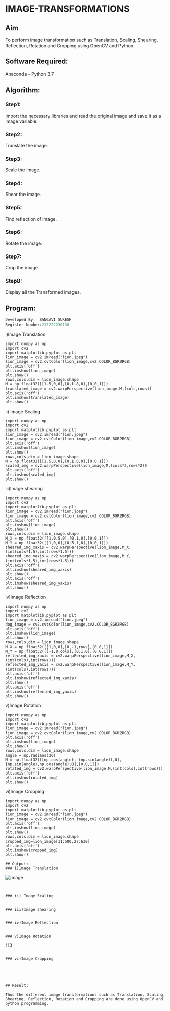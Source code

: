 # IMAGE-TRANSFORMATIONS


## Aim
To perform image transformation such as Translation, Scaling, Shearing, Reflection, Rotation and Cropping using OpenCV and Python.

## Software Required:
Anaconda - Python 3.7

## Algorithm:
### Step1:
Import the necessary libraries and read the original image and save it as a image variable.

### Step2:
Translate the image.

### Step3:
Scale the image.

### Step4:
Shear the image.

### Step5:
Find reflection of image.

### Step6:
Rotate the image.

### Step7:
Crop the image.

### Step8:
Display all the Transformed images.

## Program:
```python
Developed By:  SANGAVI SURESH
Register Number:212222230130
```
i)Image Translation

```
import numpy as np
import cv2
import matplotlib.pyplot as plt
lion_image = cv2.imread("lion.jpeg")
lion_image = cv2.cvtColor(lion_image,cv2.COLOR_BGR2RGB)
plt.axis('off')
plt.imshow(lion_image)
plt.show()
rows,cols,dim = lion_image.shape
M = np.float32([[1.5,0,0],[0,1.8,0],[0,0,1]])
translated_image = cv2.warpPerspective(lion_image,M,(cols,rows))
plt.axis('off')
plt.imshow(translated_image)
plt.show()
```
ii) Image Scaling
```
import numpy as np
import cv2
import matplotlib.pyplot as plt
lion_image = cv2.imread("lion.jpeg")
lion_image = cv2.cvtColor(lion_image,cv2.COLOR_BGR2RGB)
plt.axis('off')
plt.imshow(lion_image)
plt.show()
rows,cols,dim = lion_image.shape
M = np.float32([[1.5,0,0],[0,1.8,0],[0,0,1]])
scaled_img = cv2.warpPerspective(lion_image,M,(cols*2,rows*2))
plt.axis('off')
plt.imshow(scaled_img)
plt.show()
```
iii)Image shearing
```
import numpy as np
import cv2
import matplotlib.pyplot as plt
lion_image = cv2.imread("lion.jpeg")
lion_image = cv2.cvtColor(lion_image,cv2.COLOR_BGR2RGB)
plt.axis('off')
plt.imshow(lion_image)
plt.show()
rows,cols,dim = lion_image.shape
M_X = np.float32([[1,0.5,0],[0,1,0],[0,0,1]])
M_Y = np.float32([[1,0,0],[0.5,1,0],[0,0,1]])
sheared_img_xaxis = cv2.warpPerspective(lion_image,M_X,(int(cols*1.5),int(rows*1.5)))
sheared_img_yaxis = cv2.warpPerspective(lion_image,M_Y,(int(cols*1.5),int(rows*1.5)))
plt.axis('off')
plt.imshow(sheared_img_xaxis)
plt.show()
plt.axis('off')
plt.imshow(sheared_img_yaxis)
plt.show()
```
iv)Image Reflection
```
import numpy as np
import cv2
import matplotlib.pyplot as plt
lion_image = cv2.imread("lion.jpeg")
dog_image = cv2.cvtColor(lion_image,cv2.COLOR_BGR2RGB)
plt.axis('off')
plt.imshow(lion_image)
plt.show()
rows,cols,dim = lion_image.shape
M_X = np.float32([[1,0,0],[0,-1,rows],[0,0,1]])
M_Y = np.float32([[-1,0,cols],[0,1,0],[0,0,1]])
reflected_img_xaxis = cv2.warpPerspective(lion_image,M_X,(int(cols),int(rows)))
reflected_img_yaxis = cv2.warpPerspective(lion_image,M_Y,(int(cols),int(rows)))
plt.axis('off')
plt.imshow(reflected_img_xaxis)
plt.show()
plt.axis('off')
plt.imshow(reflected_img_yaxis)
plt.show()
```


v)Image Rotation
```
import numpy as np
import cv2
import matplotlib.pyplot as plt
lion_image = cv2.imread("lion.jpeg")
lion_image = cv2.cvtColor(lion_image,cv2.COLOR_BGR2RGB)
plt.axis('off')
plt.imshow(lion_image)
plt.show()
rows,cols,dim = lion_image.shape
angle = np.radians(30)
M = np.float32([[np.cos(angle),-(np.sin(angle)),0],[np.sin(angle),np.cos(angle),0],[0,0,1]])
rotated_img = cv2.warpPerspective(lion_image,M,(int(cols),int(rows)))
plt.axis('off')
plt.imshow(rotated_img)
plt.show()
```

vi)Image Cropping
```
import numpy as np
import cv2
import matplotlib.pyplot as plt
lion_image = cv2.imread("lion.jpeg")
lion_image = cv2.cvtColor(lion_image,cv2.COLOR_BGR2RGB)
plt.axis('off')
plt.imshow(lion_image)
plt.show()
rows,cols,dim = lion_image.shape
cropped_img=lion_image[11:500,27:630]
plt.axis('off')
plt.imshow(cropped_img)
plt.show()

```


```
## Output:
### i)Image Translation
```
![image](https://github.com/Sangavi-suresh/IMAGE-TRANSFORMATIONS/assets/118541861/01f813ac-b941-4b69-9f58-84a32b974459)

```


### ii) Image Scaling


### iii)Image shearing


### iv)Image Reflection


### v)Image Rotation

![3


### vi)Image Cropping





## Result: 

Thus the different image transformations such as Translation, Scaling, Shearing, Reflection, Rotation and Cropping are done using OpenCV and python programming.
